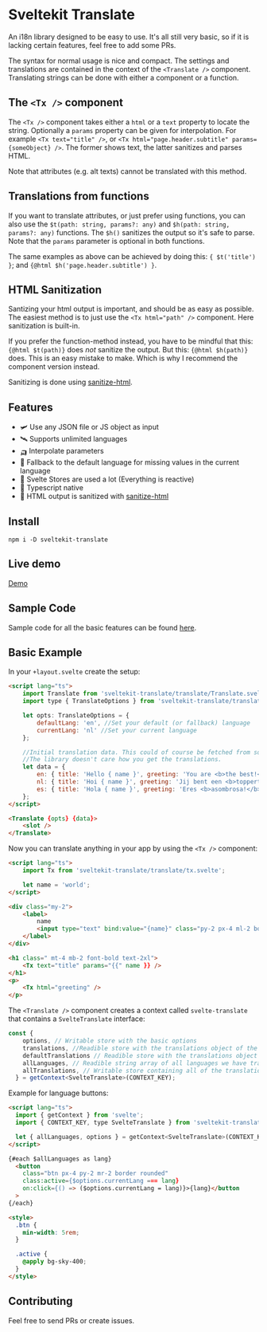 # Sveltekit Translate

An i18n library designed to be easy to use. It's all still very basic, so if it is lacking certain features, feel free to add some PRs.

The syntax for normal usage is nice and compact. The settings and translations are contained in the context of the `<Translate />` component. Translating strings can be done with either a component or a function.

## The `<Tx />` component

The `<Tx />` component takes either a `html` or a `text` property to locate the string. Optionally a `params` property can be given for interpolation. For example `<Tx text="title" />`, or `<Tx html="page.header.subtitle" params={someObject} />`. The former shows text, the latter sanitizes and parses HTML.

Note that attributes (e.g. alt texts) cannot be translated with this method.

## Translations from functions

If you want to translate attributes, or just prefer using functions, you can also use the `$t(path: string, params?: any)` and `$h(path: string, params?: any)` functions. The `$h()` sanitizes the output so it's safe to parse. Note that the `params` parameter is optional in both functions.

The same examples as above can be achieved by doing this: `{ $t('title') }`; and `{@html $h('page.header.subtitle') }`.

## HTML Sanitization

Santizing your html output is important, and should be as easy as possible. The easiest method is to just use the `<Tx html="path" />` component. Here sanitization is built-in.

If you prefer the function-method instead, you have to be mindful that this: `{@html $t(path)}` does _not_ sanitize the output. But this: `{@html $h(path)}` does. This is an easy mistake to make. Which is why I recommend the component version instead.

Sanitizing is done using [sanitize-html](https://github.com/apostrophecms/sanitize-html).

## Features

- 🛩️ Use any JSON file or JS object as input
- 🛰️ Supports unlimited languages
- 🛺 Interpolate parameters
- 🐒 Fallback to the default language for missing values in the current language
- 🚀 Svelte Stores are used a lot (Everything is reactive)
- 🦄 Typescript native
- 🦧 HTML output is sanitized with [sanitize-html](https://github.com/apostrophecms/sanitize-html)

## Install

```
npm i -D sveltekit-translate
```

## Live demo

[Demo](https://sveltekit-translate.vercel.app/)

## Sample Code

Sample code for all the basic features can be found [here](https://github.com/c00/svelte-translate/tree/main/src/lib/demos).

## Basic Example

In your `+layout.svelte` create the setup:

```html
<script lang="ts">
	import Translate from 'sveltekit-translate/translate/Translate.svelte';
	import type { TranslateOptions } from 'sveltekit-translate/translate/translateStore';

	let opts: TranslateOptions = {
		defaultLang: 'en', //Set your default (or fallback) language
		currentLang: 'nl' //Set your current language
	};

	//Initial translation data. This could of course be fetched from somewhhere.
	//The library doesn't care how you get the translations.
	let data = {
		en: { title: 'Hello { name }', greeting: 'You are <b>the best!</b>' },
		nl: { title: 'Hoi { name }', greeting: 'Jij bent een <b>toppertje!</b>' },
		es: { title: 'Hola { name }', greeting: 'Eres <b>asombrosa!</b>' }
	};
</script>

<Translate {opts} {data}>
	<slot />
</Translate>
```

Now you can translate anything in your app by using the `<Tx />` component:

```html
<script lang="ts">
	import Tx from 'sveltekit-translate/translate/tx.svelte';

	let name = 'world';
</script>

<div class="my-2">
	<label>
		name
		<input type="text" bind:value="{name}" class="py-2 px-4 ml-2 border rounded" />
	</label>
</div>

<h1 class=" mt-4 mb-2 font-bold text-2xl">
	<Tx text="title" params="{{" name }} />
</h1>
<p>
	<Tx html="greeting" />
</p>
```

The `<Translate />` component creates a context called `svelte-translate` that contains a `SvelteTranslate` interface:

```ts
const {
    options, // Writable store with the basic options
    translations, //Readible store with the translations object of the current language.
    defaultTranslations // Readible store with the translations object of the default language.
    allLanguages, // Readible string array of all languages we have translations for
    allTranslations, // Writable store containing all of the translations. Also container a convenience method `setLang()` to set or update an existing language.
  } = getContext<SvelteTranslate>(CONTEXT_KEY);
```

Example for language buttons:

```html
<script lang="ts">
  import { getContext } from 'svelte';
  import { CONTEXT_KEY, type SvelteTranslate } from 'sveltekit-translate/translate/translateStore';

  let { allLanguages, options } = getContext<SvelteTranslate>(CONTEXT_KEY);
</script>

{#each $allLanguages as lang}
  <button
    class="btn px-4 py-2 mr-2 border rounded"
    class:active={$options.currentLang === lang}
    on:click={() => ($options.currentLang = lang)}>{lang}</button
  >
{/each}

<style>
  .btn {
    min-width: 5rem;
  }

  .active {
    @apply bg-sky-400;
  }
</style>

```

## Contributing

Feel free to send PRs or create issues.

